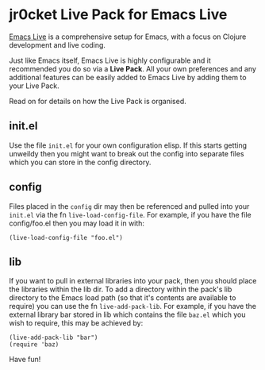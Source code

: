 # jr0cket Live Pack for Emacs Live

  [Emacs Live](https://github.com/overtone/emacs-live) is a comprehensive setup for Emacs, with a focus on Clojure development and live coding.

  Just like Emacs itself, Emacs Live is highly configurable and it recommended you do so via a **Live Pack**.  All your own preferences and any additional features can be easily added to Emacs Live by adding them to your Live Pack.

  Read on for details on how the Live Pack is organised.

## init.el

Use the file `init.el` for your own configuration elisp. If this starts
getting unweildy then you might want to break out the config into
separate files which you can store in the config directory.

## config

Files placed in the `config` dir may then be referenced and pulled into
your `init.el` via the fn `live-load-config-file`. For example, if you
have the file config/foo.el then you may load it in with:

    (live-load-config-file "foo.el")

## lib

 If you want to pull in external libraries into your pack, then you
 should place the libraries within the lib dir. To add a directory
 within the pack's lib directory to the Emacs load path (so that it's
 contents are available to require) you can use the fn
 `live-add-pack-lib`. For example, if you have the external library bar
 stored in lib which contains the file `baz.el` which you wish to
 require, this may be achieved by:

    (live-add-pack-lib "bar")
    (require 'baz)

 Have fun!
